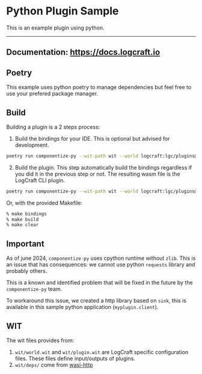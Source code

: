 # Python Plugin Sample

This is an example plugin using python.

---
**Documentation**: <a href="https://docs.logcraft.io" target="_blank">https://docs.logcraft.io</a>
---

## Poetry

This example uses python poetry to manage dependencies but feel free to use your prefered package manager.

## Build

Building a plugin is a 2 steps process:

1. Build the bindings for your IDE. This is optional but advised for development.

```bash
poetry run componentize-py --wit-path wit --world logcraft:lgc/plugins@0.1.0 bindings myplugin
```

2. Build the plugin. This step automatically build the bindings regardless if you did it in the previous step or not. The resulting wasm file is the LogCraft CLI plugin.

```bash
poetry run componentize-py --wit-path wit --world logcraft:lgc/plugins@0.1.0 componentize -p myplugin main -o my-plugin.wasm
```

Or, with the provided Makefile:

```bash
% make bindings
% make build
% make clear
```

## Important

As of june 2024, `componentize-py` uses cpython runtime without `zlib`. This is an issue that has consequences: we cannot use python `requests` library and probably others.

This is a known and identified problem that will be fixed in the future by the `componentize-py` team.

To workaround this issue, we created a http library based on `sink`, this is available in this sample python application (`myplugin.client`).


## WIT

The wit files provides from:

1. `wit/world.wit` and `wit/plugin.wit` are LogCraft specific configuration files. These files define input/outputs of plugins.
2. `wit/deps/` come from [wasi-http](https://github.com/WebAssembly/wasi-http/tree/main/wit/deps)